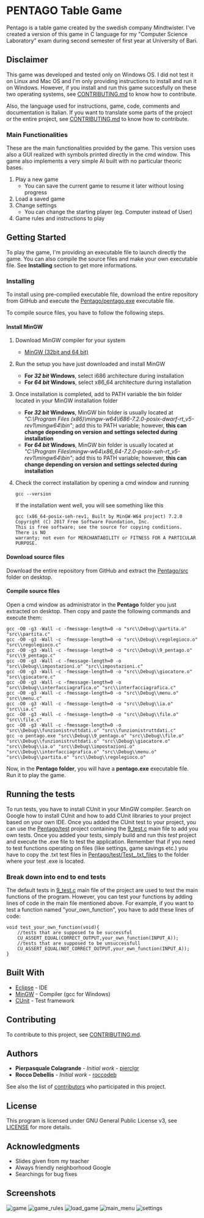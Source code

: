 # PENTAGO Table Game

Pentago is a table game created by the swedish company Mindtwister.
I've created a version of this game in C language for my "Computer Science Laboratory" exam during second semester of first year at University of Bari.

## Disclaimer
This game was developed and tested only on Windows OS.
I did not test it on Linux and Mac OS and I'm only providing instructions to install and run it on Windows.
However, if you install and run this game succesfully on these two operating systems, see [CONTRIBUTING.md](CONTRIBUTING.md) to know how to contribute.

Also, the language used for instructions, game, code, comments and documentation is Italian.
If you want to translate some parts of the project or the entire project, see [CONTRIBUTING.md](CONTRIBUTING.md) to know how to contribute.

### Main Functionalities

These are the main functionalities provided by the game. This version uses also a GUI realized with symbols printed directly in the cmd window. This game also implements a very simple AI built with no particular theoric bases.

1. Play a new game
   - You can save the current game to resume it later without losing progress
2. Load a saved game
3. Change settings
   - You can change the starting player (eg. Computer instead of User)
4. Game rules and instructions to play

## Getting Started

To play the game, I'm providing an executable file to launch directly the game. You can also compile the source files and make your own executable file. See **Installing** section to get more informations.

### Installing

To install using pre-complied executable file, download the entire repository from GitHub and execute the [Pentago/pentago.exe](Pentago/pentago.exe) executable file.

To compile source files, you have to follow the following steps.

#### Install **MinGW**

1. Download MinGW compiler for your system
   - [MinGW (32bit and 64 bit)](https://sourceforge.net/projects/mingw-w64/files/latest/download)
2. Run the setup you have just downloaded and install MinGW
   - **For _32 bit_ Windows**, select i686 architecture during installation
   - **For _64 bit_ Windows**, select x86_64 architecture during installation
3. Once installation is completed, add to PATH variable the bin folder located in your MinGW installation folder
   - **For _32 bit_ Windows**, MinGW bin folder is usually located at _"C:\Program Files (x86)\mingw-w64\i686-7.2.0-posix-dwarf-rt_v5-rev1\mingw64\bin"_; add this to PATH variable; however, **this can change depending on version and settings selected during installation**
   - **For _64 bit_ Windows**, MinGW bin folder is usually located at _"C:\Program Files\mingw-w64\x86_64-7.2.0-posix-seh-rt_v5-rev1\mingw64\bin"_; add this to PATH variable; however, **this can change depending on version and settings selected during installation**
4. Check the correct installation by opening a cmd window and running 
   ```
   gcc --version
   ```
   
   If the installation went well, you will see something like this
   ```
   gcc (x86_64-posix-seh-rev1, Built by MinGW-W64 project) 7.2.0
   Copyright (C) 2017 Free Software Foundation, Inc.
   This is free software; see the source for copying conditions.  There is NO
   warranty; not even for MERCHANTABILITY or FITNESS FOR A PARTICULAR PURPOSE.
   ```

#### Download source files

Download the entire repository from GitHub and extract the [Pentago/src](Pentago/src) folder on desktop.

#### Compile source files

Open a cmd window as administrator in the **Pentago** folder you just extracted on desktop.
Then copy and paste the following commands and execute them:
```
gcc -O0 -g3 -Wall -c -fmessage-length=0 -o "src\\Debug\\partita.o" "src\\partita.c"
gcc -O0 -g3 -Wall -c -fmessage-length=0 -o "src\\Debug\\regolegioco.o" "src\\regolegioco.c"
gcc -O0 -g3 -Wall -c -fmessage-length=0 -o "src\\Debug\\9_pentago.o" "src\\9_pentago.c"
gcc -O0 -g3 -Wall -c -fmessage-length=0 -o "src\\Debug\\impostazioni.o" "src\\impostazioni.c"
gcc -O0 -g3 -Wall -c -fmessage-length=0 -o "src\\Debug\\giocatore.o" "src\\giocatore.c"
gcc -O0 -g3 -Wall -c -fmessage-length=0 -o "src\\Debug\\interfacciagrafica.o" "src\\interfacciagrafica.c"
gcc -O0 -g3 -Wall -c -fmessage-length=0 -o "src\\Debug\\menu.o" "src\\menu.c"
gcc -O0 -g3 -Wall -c -fmessage-length=0 -o "src\\Debug\\ia.o" "src\\ia.c"
gcc -O0 -g3 -Wall -c -fmessage-length=0 -o "src\\Debug\\file.o" "src\\file.c"
gcc -O0 -g3 -Wall -c -fmessage-length=0 -o "src\\Debug\\funzionistruttdati.o" "src\\funzionistruttdati.c"
gcc -o pentago.exe "src\\Debug\\9_pentago.o" "src\\Debug\\file.o" "src\\Debug\\funzionistruttdati.o" "src\\Debug\\giocatore.o" "src\\Debug\\ia.o" "src\\Debug\\impostazioni.o" "src\\Debug\\interfacciagrafica.o" "src\\Debug\\menu.o" "src\\Debug\\partita.o" "src\\Debug\\regolegioco.o"
```

Now, in the **Pentago folder**, you will have a **pentago.exe** executable file. Run it to play the game.
   
## Running the tests

To run tests, you have to install CUnit in your MinGW compiler. Search on Google how to install CUnit and how to add CUnit libraries to your project based on your own IDE. 
Once you added the CUnit test to your project, you can use the [Pentago/test](Pentago/test) project containing the [9_test.c](Pentago/test/src/9_test.c) main file to add you own tests.
Once you added your tests, simply build and run this _test_ project and execute the .exe file to test the application. 
Remember that if you need to test functions operating on files (like settings, game savings etc.) you have to copy the .txt test files in [Pentago/test/Test_.txt_files](Pentago/test/Test_.txt_files) to the folder where your test .exe is located.

### Break down into end to end tests

The default tests in [9_test.c](Pentago/test/src/9_test.c) main file of the project are used to test the main functions of the program.
However, you can test your functions by adding lines of code in the main file mentioned above.
For example, if you want to test a function named "your_own_function", you have to add these lines of code:

```
void test_your_own_function(void){
	//tests that are supposed to be successful
	CU_ASSERT_EQUAL(CORRECT_OUTPUT,your_own_function(INPUT_A));
	//tests that are supposed to be unsuccessfull
	CU_ASSERT_EQUAL(NOT_CORRECT_OUTPUT,your_own_function(INPUT_A));
}
```

## Built With

- [Eclipse](http://www.eclipse.org/downloads/packages/eclipse-ide-cc-developers/oxygen2) - IDE
- [MinGW](https://sourceforge.net/projects/mingw-w64/) - Compiler (gcc for Windows)
- [CUnit](https://sourceforge.net/projects/cunit/) - Test framework

## Contributing

To contribute to this project, see [CONTRIBUTING.md](CONTRIBUTING.md).

## Authors

- **Pierpasquale Colagrande** - _Initial work_ - [pierclgr](https://github.com/pierclgr)
- **Rocco Debellis** - _Initial work_ - [roccodeb](https://github.com/roccodeb)

See also the list of [contributors](https://github.com/pierclgr/PENTAGO-TABLE-GAME/contributors) who participated in this project.

## License

This program is licensed under GNU General Public License v3, see [LICENSE](LICENSE) for more details.

## Acknowledgments

- Slides given from my teacher
- Always friendly neighborhood Google
- Searchings for bug fixes

## Screenshots

![game](Screenshots/game.PNG)
![game_rules](Screenshots/game_rules.png)
![load_game](Screenshots/load_game.PNG)
![main_menu](Screenshots/main_menu.PNG)
![settings](Screenshots/settings.png)
